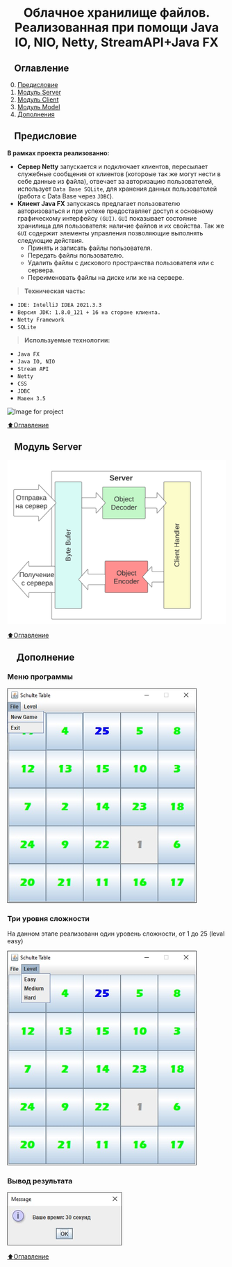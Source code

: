 <h1 align="center">Облачное хранилище файлов. <br> Реализованная при помощи Java IO, NIO, Netty, StreamAPI+Java FX </h1>
<h2 dir="auto"><a id="user-content-оглавление" class="anchor" aria-hidden="true" href="#оглавление"><svg class="octicon octicon-link" viewBox="0 0 16 16" version="1.1" width="16" height="16" aria-hidden="true"></svg></a>Оглавление</h2>
<ol start="0" dir="auto">
<li><a href="#предисловие">Предисловие</a></li>
<li><a href="сервер">Модуль Server</a></li>
<li><a href="клиент">Модуль Client</a></li>
<li><a href="модель">Модуль Model</a></li>
<li><a href="#дополнение">Дополнения</a></li>
</ol>

<h2 dir="auto"><a id="предисловие" class="anchor" aria-hidden="true" href="#предисловие"><svg class="octicon octicon-link" viewBox="0 0 16 16" version="1.1" width="16" height="16" aria-hidden="true"></svg></a>Предисловие</h2>

<b>В рамках проекта реализованно:</b>
<ul dir="auto">
<li><b>Сервер Netty</b> запускается и подключает клиентов, пересылает служебные сообщения от клиентов (котороые так же могут нести в себе данные из файла), отвечает за авторизацию пользователей, использует <code>Data Base SQLite</code>, для хранения данных пользователей (работа с Data Base через <code>JDBC</code>).</li>
<li><b>Клиент Java FX</b> запускаясь предлагает пользователю авторизоваться и при успехе предоставляет доступ к основному графическому интерфейсу <code>(GUI)</code>. <code>GUI</code> показывает состояние хранилища для пользователя: наличие файлов и их свойства. Так же <code>GUI</code> содержит элементы управления позволяющие выполнять следующие действия.
<ul dir="auto">
<li>Принять и записать файлы пользователя.</li>
<li>Передать файлы пользователю.</li>
<li>Удалить файлы с дискового пространства пользователя или с сервера.</li>
<li>Переименовать файлы на диске или же на сервере.</li>

</ul>
</li>
</ul>

<blockquote>
 <p dir="auto"><b>Техническая часть:</b></p>
</blockquote>

<ul dir="auto">
<li><code>IDE: IntelliJ IDEA 2021.3.3</code></li>
<li><code>Версия JDK: 1.8.0_121 + 16 на стороне клиента.</code></li>
<li><code>Netty Framework</code></li>
<li><code>SQLite</code></li>
</ul>

<blockquote>
 <p dir="auto"><b>Используемые технологии:</b></p>
</blockquote>

<ul dir="auto">
<li><code>Java FX</code></li>
<li><code>Java IO, NIO</code></li>
<li><code>Stream API</code></li>
<li><code>Netty</code></li>
<li><code>CSS</code></li>
<li><code>JDBC</code></li>
<li><code>Мавен 3.5</code></li>
</ul>

![Image for project](https://github.com/OlKomar35/cloud_storage/blob/master/images_for_project/cloud_video.gif)

<a href="#оглавление"><g-emoji class="g-emoji" alias="arrow_up" fallback-src="https://github.githubassets.com/images/icons/emoji/unicode/2b06.png">⬆️</g-emoji>Оглавление</a>

<h2 dir="auto"><a id="сервер" class="anchor" aria-hidden="true" href="#сервер"><svg class="octicon octicon-link" viewBox="0 0 16 16" version="1.1" width="16" height="16" aria-hidden="true"></svg></a>Модуль Server</h2>




![Image block diagram](https://github.com/OlKomar35/cloud_storage/blob/master/images_for_project/cloud_server.png)

<a href="#оглавление"><g-emoji class="g-emoji" alias="arrow_up" fallback-src="https://github.githubassets.com/images/icons/emoji/unicode/2b06.png">⬆️</g-emoji>Оглавление</a>

<h2 dir="auto"><a id="дополнение" class="anchor" aria-hidden="true" href="#дополнение"><svg class="octicon octicon-link" viewBox="0 0 16 16" version="1.1" width="16" height="16" aria-hidden="true"></svg></a>
Дополнение</h2>

<h3>Меню программы</h3>

![Image for project](https://github.com/OlKomar35/shulte_table/blob/master/images_for_project/screen5.jpg)

<h3>Три уровня сложности</h3>
<p> На данном этапе реализованн один уровень сложности, от 1 до 25 (leval easy)</p>

![Image for project](https://github.com/OlKomar35/shulte_table/blob/master/images_for_project/screen4.jpg)

<h3>Вывод результата</h3>

![Image for project](https://github.com/OlKomar35/shulte_table/blob/master/images_for_project/screen3.jpg)

<a href="#оглавление"><g-emoji class="g-emoji" alias="arrow_up" fallback-src="https://github.githubassets.com/images/icons/emoji/unicode/2b06.png">⬆️</g-emoji>Оглавление</a>

